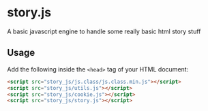 # story.js
A basic javascript engine to handle some really basic html story stuff

## Usage
Add the following inside the `<head>` tag of your HTML document:

```html
<script src="story_js/js.class/js.class.min.js"></script>
<script src="story_js/utils.js"></script>
<script src="story_js/cookie.js"></script>
<script src="story_js/story.js"></script>
```